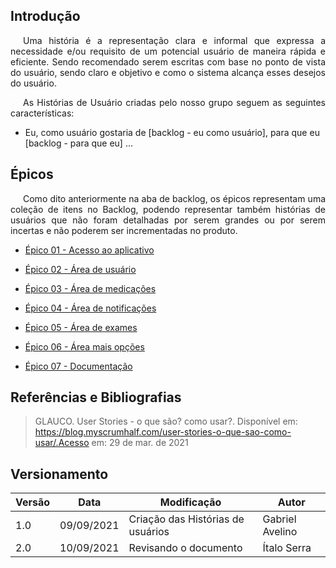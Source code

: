 ## <a>Introdução</a>

<p style="text-indent: 20px; text-align: justify">
Uma história é a representação clara e informal que expressa a necessidade e/ou requisito de um potencial usuário de maneira rápida e eficiente. Sendo recomendado serem escritas com base no ponto de vista do usuário, sendo claro e objetivo e como o sistema alcança esses desejos do usuário.
</p>

<p style="text-indent: 20px; text-align: justify">
As Histórias de Usuário criadas pelo nosso grupo seguem as seguintes características:
</p>

- Eu, como usuário gostaria de <a>[backlog - eu como usuário]</a>, para que eu <a>[backlog - para que eu]</a> ...

## <a>Épicos</a>

<p style="text-indent: 20px; text-align: justify">
Como dito anteriormente na aba de backlog, os épicos representam uma coleção de itens no Backlog, podendo representar também histórias de usuários que não foram detalhadas por serem grandes ou por serem incertas e não poderem ser incrementadas no produto.
</p>

- [Épico 01 - Acesso ao aplicativo](epico01.md) <br>

- [Épico 02 - Área de usuário](epico02.md) <br>

- [Épico 03 - Área de medicações](epico03.md) <br>

- [Épico 04 - Área de notificações](epico04.md) <br>

- [Épico 05 - Área de exames](epico05.md) <br>

- [Épico 06 - Área mais opções](epico06.md) <br>

- [Épico 07 - Documentação](epico07.md) <br>

## <a>Referências e Bibliografias</a>

> GLAUCO. User Stories - o que são? como usar?. Disponível em: https://blog.myscrumhalf.com/user-stories-o-que-sao-como-usar/.Acesso em: 29 de mar. de 2021

## <a>Versionamento</a>
| Versão | Data | Modificação | Autor |
|--|--|--|--|
| 1.0 | 09/09/2021 | Criação das Histórias de usuários | Gabriel Avelino |
| 2.0 | 10/09/2021 | Revisando o documento | Ítalo Serra |